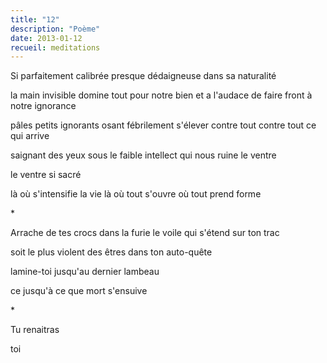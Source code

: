 ```yaml
---
title: "12"
description: "Poème"
date: 2013-01-12
recueil: meditations
---
```


Si parfaitement calibrée
presque dédaigneuse dans sa naturalité

la main invisible domine tout pour notre bien
et a l'audace de faire front à notre ignorance

pâles petits ignorants
osant fébrilement s'élever contre tout
contre tout ce qui arrive

saignant des yeux sous le faible intellect
qui nous ruine le ventre

le ventre si sacré

là où s'intensifie la vie
là où tout s'ouvre
où tout prend forme

\*

Arrache de tes crocs dans la furie
le voile qui s'étend sur ton trac

soit le plus violent des êtres
dans ton auto-quête

lamine-toi
jusqu'au dernier lambeau

ce jusqu'à ce que mort s'ensuive

\*

Tu renaitras

toi

